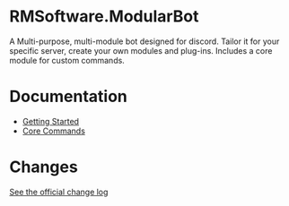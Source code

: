 # RMSoftware.ModularBot
A Multi-purpose, multi-module bot designed for discord. Tailor it for your specific server, create your own modules and plug-ins. Includes a core module for custom commands.

# Documentation
* [Getting Started](https://github.com/rmsoftware-development/RMSoftware.ModularBot/blob/master/doc/setup.md)
* [Core Commands](https://github.com/rmsoftware-development/RMSoftware.ModularBot/tree/master/doc/Core-Commands)

# Changes
[See the official change log](https://rmsoftware.org/modularbot/version-history.php)
